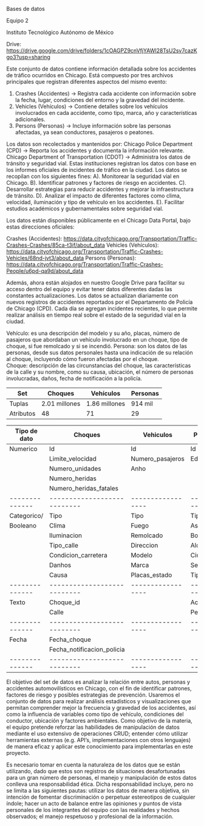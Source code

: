  Bases de datos
 
 Equipo 2
 
 Instituto Tecnológico Autónomo de México
 
 Drive: https://drive.google.com/drive/folders/1cOAGPZ9cnVfjYAWl28TsU2sv7cazKgo3?usp=sharing

Este conjunto de datos contiene información detallada sobre los accidentes de tráfico ocurridos en Chicago. Está compuesto por tres archivos principales que registran diferentes aspectos del mismo evento:
1. Crashes (Accidentes) → Registra cada accidente con información sobre la fecha, lugar, condiciones del entorno y la gravedad del incidente. 
2. Vehicles (Vehículos) → Contiene detalles sobre los vehículos involucrados en cada accidente, como tipo, marca, año y características adicionales.
3. Persons (Personas) → Incluye información sobre las personas afectadas, ya sean conductores, pasajeros o peatones.
   
 Los datos son recolectados y mantenidos por: Chicago Police Department (CPD) → Reporta los accidentes y documenta la información relevante. Chicago Department of Transportation (CDOT) → Administra los datos de tránsito y seguridad vial. Estas instituciones registran los datos con base en los informes oficiales de incidentes de tráfico en la ciudad.
Los datos se recopilan con los siguientes fines: 
A). Monitorear la seguridad vial en Chicago.
B). Identificar patrones y factores de riesgo en accidentes. 
C). Desarrollar estrategias para reducir accidentes y mejorar la infraestructura de tránsito.
D). Analizar el impacto de diferentes factores como clima, velocidad, iluminación y tipo de vehículo en los accidentes. 
E). Facilitar estudios académicos y gubernamentales sobre seguridad vial. 

Los datos están disponibles públicamente en el Chicago Data Portal, bajo estas direcciones oficiales: 

Crashes (Accidentes): https://data.cityofchicago.org/Transportation/Traffic-Crashes-Crashes/85ca-t3if/about_data
Vehicles (Vehículos): https://data.cityofchicago.org/Transportation/Traffic-Crashes-Vehicles/68nd-jvt3/about_data
Persons (Personas): https://data.cityofchicago.org/Transportation/Traffic-Crashes-People/u6pd-qa9d/about_data

 Además, ahora están alojados en nuestro Google Drive para facilitar su acceso dentro del equipo y evitar tener datos diferentes dadas las constantes actualizaciones. 
Los datos se actualizan diariamente con nuevos registros de accidentes reportados por el Departamento de Policía de Chicago (CPD). Cada día se agregan incidentes recientes, lo que permite realizar análisis en tiempo real sobre el estado de la seguridad vial en la ciudad. 

Vehículo: es una descripción del modelo y su año, placas, número de pasajeros que abordaban un vehículo involucrado en un choque, tipo de choque, si fue remolcado y si se incendió. 
Persona: son los datos de las personas, desde sus datos personales hasta una indicación de su relación al choque, incluyendo cómo fueron afectadas por el choque.             
Choque: descripción de las circunstancias del choque, las características de la calle y su nombre, como su causa, ubicación, el número de personas involucradas, daños, fecha de notificación a la policía.

|   Set       |  Choques        |  Vehículos     |  Personas   |
|-------------|-----------------|----------------|-------------|
|  Tuplas     |  2.01 millones  |  1.86 millones |  914 mil    |
|  Atributos  |  48             |  71            |  29         |


| Tipo de dato | Choques                   | Vehiculos       | Personas      |
|--------------|---------------------------|-----------------|---------------|
| Numerico     | Id                        | Id              | Id            |
|              | Limite_velocidad          | Numero_pasajeros| Edad          |
|              | Numero_unidades           | Anho            |               |
|              | Numero_heridas            |                 |               | 
|              | Numero_heridas_fatales    |                 |               |
|--------------|---------------------------|-----------------|---------------|
| Categorico/  | Tipo                      | Tipo            | Tipo          |
| Booleano     | Clima                     | Fuego           | Asiento       |
|              | Iluminacion               | Remolcado       | Bolsa_aire    |
|              | Tipo_calle                | Direccion       | Alcohol       |
|              | Condicion_carretera       | Modelo          | Ciudad        |
|              | Danhos                    | Marca           | Sexo          |
|              | Causa                     | Placas_estado   | Tipo_herida   |
|--------------|---------------------------|-----------------|---------------|
| Texto        | Choque_id                 |                 | Accion        |
|              | Calle                     |                 | Persona_id    |
|--------------|---------------------------|-----------------|---------------|
| Fecha        | Fecha_choque              |                 |               |
|              | Fecha_notificacion_policia|                 |               |
|--------------|---------------------------|-----------------|---------------|

El objetivo del set de datos es analizar la relación entre autos, personas y accidentes automovilísticos en Chicago, con el fin de identificar patrones, factores de riesgo y posibles estrategias de prevención. Usaremos el conjunto de datos para realizar análisis estadísticos y visualizaciones que permitan comprender mejor la frecuencia y gravedad de los accidentes, así como la influencia de variables como tipo de vehículo, condiciones del conductor, ubicación y factores ambientales. Como objetivo de la materia, el equipo pretende reforzar las habilidades de manipulación de datos mediante el uso extensivo de operaciones CRUD; entender cómo utilizar herramientas externas (e.g. API’s, implementaciones con otros lenguajes) de manera eficaz y aplicar este conocimiento para implementarlas en este proyecto. 

Es necesario tomar en cuenta la naturaleza de los datos que se están utilizando, dado que estos son registros de situaciones desafortunadas para un gran número de personas, el manejo y manipulación de estos datos conlleva una responsabilidad ética. Dicha responsabilidad incluye, pero no se limita a las siguientes pautas: utilizar los datos de manera objetiva, sin intención de fomentar discriminación o perpetuar estereotipos de cualquier índole; hacer un acto de balance entre las opiniones y puntos de vista personales de los integrantes del equipo con las realidades y hechos observados; el manejo respetuoso y profesional de la información.

